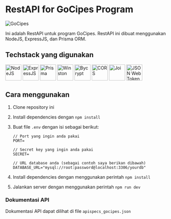 # RestAPI for GoCipes Program

![GoCipes](https://avatars.githubusercontent.com/u/150586675?s=200&v=4)

Ini adalah RestAPI untuk program GoCipes. RestAPI ini dibuat menggunakan NodeJS, ExpressJS, dan Prisma ORM.

## Techstack yang digunakan

<img src="https://www.freecodecamp.org/news/content/images/2022/06/image-195.png" alt="NodeJS" height="50"/>
<img src="https://tolustar.com/wp-content/uploads/2020/09/express-js.png" alt="ExpressJS" height="50"/>
<img src="https://avatars.githubusercontent.com/u/17219288?s=200&v=4" alt="Prisma" height="50"/>
<img src="https://github.com/winstonjs.png" alt="Winston" height="50"/>
<img src="https://repository-images.githubusercontent.com/139898859/9617c480-81c2-11ea-94fc-322231ead1f0" alt="Bycrypt" height="50"/>
<img src="https://images.ctfassets.net/nx13ojx82pll/60miWU6vSisC1N2IgQRPkt/61066f84608375c590b6dcb68fb47dc0/nodejs-cors-guide-what-it-is-and-how-to-enable-it-picture-1.png?w=1744&h=982&q=80&fm=png" alt="CORS" height="50"/>
<img src="https://www.panayiotisgeorgiou.net/wp-content/uploads/2017/03/joi-1.png" alt="Joi" height="50"/>
<img src="https://camo.githubusercontent.com/dd51cf3dbd56f3c69f73f26255f377384d4dec4665d884a56ae1fd6a7bda319c/687474703a2f2f6a77742e696f2f696d672f6c6f676f2d61737365742e737667" alt="JSON Web Token" height="50"/>

## Cara menggunakan

1. Clone repository ini
2. Install dependencies dengan `npm install`
3. Buat file `.env` dengan isi sebagai berikut:

    ```env
    // Port yang ingin anda pakai
    PORT=
    
    // Secret key yang ingin anda pakai
    SECRET=
    
    // URL database anda (sebagai contoh saya berikan dibawah)
    DATABASE_URL="mysql://root:password@localhost:3306/yourdb"
    ```

4. Install dependencies dengan menggunakan perintah `npm install`
5. Jalankan server dengan menggunakan perintah `npm run dev`

### Dokumentasi API

Dokumentasi API dapat dilihat di file `apispecs_gocipes.json`
